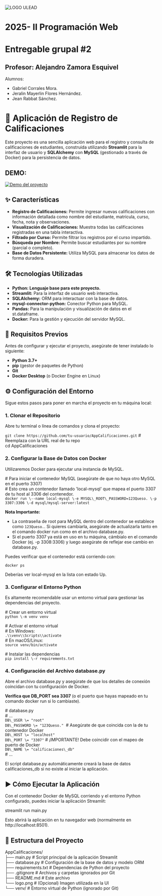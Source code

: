 ![LOGO ULEAD](https://github.com/user-attachments/assets/6f54a45a-9049-4952-8bd9-ffe2d4983bf3)

# **2025- II Programación Web**
# **Entregable grupal #2**

## Profesor: Alejandro Zamora Esquivel

Alumnos:
- Gabriel Corrales Mora.
- Jeralin Mayerlin Flores Hernández.
- Jean Rabbat Sánchez.


# **📘 Aplicación de Registro de Calificaciones**

Este proyecto es una sencilla aplicación web para el registro y consulta de calificaciones de estudiantes, construida utilizando **Streamlit** para la interfaz de usuario y **SQLAlchemy** con **MySQL** (gestionado a través de Docker) para la persistencia de datos.

## **DEMO:**
[![Demo del proyecto](https://img.youtube.com/vi/sA6MfUVgCr4/maxresdefault.jpg)](https://youtu.be/sA6MfUVgCr4)

## **✨ Características**

* **Registro de Calificaciones:** Permite ingresar nuevas calificaciones con información detallada como nombre del estudiante, matrícula, curso, fecha, nota y observaciones.  
* **Visualización de Calificaciones:** Muestra todas las calificaciones registradas en una tabla interactiva.  
* **Filtrado por Curso:** Permite filtrar los registros por el curso impartido.  
* **Búsqueda por Nombre:** Permite buscar estudiantes por su nombre (parcial o completo).  
* **Base de Datos Persistente:** Utiliza MySQL para almacenar los datos de forma duradera.

## **🛠️ Tecnologías Utilizadas**

* **Python: Lenguaje base para este proyecto.**  
* **Streamlit:** Para la interfaz de usuario web interactiva.  
* **SQLAlchemy:** ORM para interactuar con la base de datos.  
* **mysql-connector-python:** Conector Python para MySQL.  
* **Pandas:** Para la manipulación y visualización de datos en el st.dataframe.  
* **Docker:** Para la gestión y ejecución del servidor MySQL.

## **🚀 Requisitos Previos**

Antes de configurar y ejecutar el proyecto, asegúrate de tener instalado lo siguiente:

* **Python 3.7+**  
* **pip** (gestor de paquetes de Python)  
* **Git**  
* **Docker Desktop** (o Docker Engine en Linux)

## **⚙️ Configuración del Entorno**

Sigue estos pasos para poner en marcha el proyecto en tu máquina local:

### **1\. Clonar el Repositorio**

Abre tu terminal o línea de comandos y clona el proyecto:

`git clone https://github.com/tu-usuario/AppCalificaciones.git` \# Reemplaza con la URL real de tu repo  
cd AppCalificaciones

### **2\. Configurar la Base de Datos con Docker**

Utilizaremos Docker para ejecutar una instancia de MySQL.

\# Para iniciar el contenedor MySQL (asegúrate de que no haya otro MySQL en el puerto 3307\)  
\# Esto crea un contenedor llamado 'local-mysql' que mapea el puerto 3307 de tu host al 3306 del contenedor.  
`docker run \--name local-mysql \-e MYSQL\_ROOT\_PASSWORD=123Queso. \-p 3307:3306 \-d mysql/mysql-server:latest`

**Nota Importante:**

* La contraseña de root para MySQL dentro del contenedor se establece como `123Queso.`. Si quieres cambiarla, asegúrate de actualizarla tanto en el comando docker run como en el archivo database.py.  
* Si el puerto 3307 ya está en uso en tu máquina, cámbialo en el comando Docker (ej. \-p 3308:3306) y luego asegúrate de reflejar ese cambio en database.py.

Puedes verificar que el contenedor está corriendo con:

`docker ps`

Deberías ver local-mysql en la lista con estado Up.

### **3\. Configurar el Entorno Python**

Es altamente recomendable usar un entorno virtual para gestionar las dependencias del proyecto.

\# Crear un entorno virtual  
`python \-m venv venv`

\# Activar el entorno virtual  
\# En Windows:  
`.\\venv\\Scripts\\activate`  
\# En macOS/Linux:  
`source venv/bin/activate`

\# Instalar las dependencias  
`pip install \-r requirements.txt`

### **4\. Configuración del Archivo database.py**

Abre el archivo database.py y asegúrate de que los detalles de conexión coincidan con tu configuración de Docker.

**Verifica que DB\_PORT sea 3307** (o el puerto que hayas mapeado en tu comando docker run si lo cambiaste).

\# database.py  
\# ...  
`DB\_USER \= "root"`  
`DB\_PASSWORD \= "123Queso."`  \# Asegúrate de que coincida con la de tu contenedor Docker  
`DB\_HOST \= "localhost"`  
`DB\_PORT \= "3307"`          \# ¡IMPORTANTE\! Debe coincidir con el mapeo de puerto de Docker  
`DB\_NAME \= "calificaciones\_db"`  
\# ...

El script database.py automáticamente creará la base de datos calificaciones\_db si no existe al iniciar la aplicación.

## **▶️ Cómo Ejecutar la Aplicación**

Con el contenedor Docker de MySQL corriendo y el entorno Python configurado, puedes iniciar la aplicación Streamlit:

streamlit run main.py

Esto abrirá la aplicación en tu navegador web (normalmente en http://localhost:8501).

## **📂 Estructura del Proyecto**

AppCalificaciones/  
├── main.py                 \# Script principal de la aplicación Streamlit  
├── database.py             \# Configuración de la base de datos y modelo ORM  
├── requirements.txt        \# Dependencias de Python del proyecto  
├── .gitignore              \# Archivos y carpetas ignorados por Git  
├── README.md               \# Este archivo  
└── logo.png                \# (Opcional) Imagen utilizada en la UI  
└── venv/                   \# Entorno virtual de Python (ignorado por Git)


